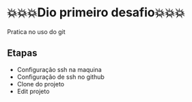 # :boom::boom::boom:Dio primeiro desafio:boom::boom::boom:
Pratica no uso do git

## Etapas
- Configuração ssh na maquina 
- Configuração de ssh no github
- Clone do projeto
- Edit projeto